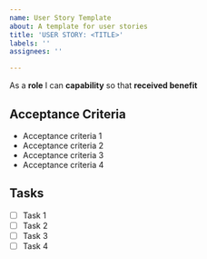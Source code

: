 ```yaml
---
name: User Story Template
about: A template for user stories
title: 'USER STORY: <TITLE>'
labels: ''
assignees: ''

---
```


As a **role** I can **capability** so that **received benefit**

## Acceptance Criteria
- Acceptance criteria 1
- Acceptance criteria 2
- Acceptance criteria 3
- Acceptance criteria 4

## Tasks
- [ ] Task 1
- [ ] Task 2
- [ ] Task 3
- [ ] Task 4
